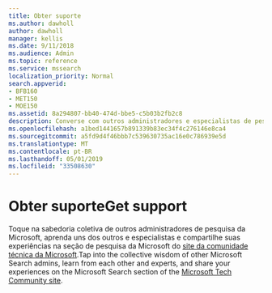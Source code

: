 ```yaml
---
title: Obter suporte
ms.author: dawholl
author: dawholl
manager: kellis
ms.date: 9/11/2018
ms.audience: Admin
ms.topic: reference
ms.service: mssearch
localization_priority: Normal
search.appverid:
- BFB160
- MET150
- MOE150
ms.assetid: 8a294807-bb40-474d-bbe5-c5b03b2fb2c8
description: Converse com outros administradores e especialistas de pesquisa da Microsoft na comunidade técnica
ms.openlocfilehash: a1bed1441657b891339b83ec34f4c276146e8ca4
ms.sourcegitcommit: a5fd9d4f46bbb7c539630735ac16e0c786939e5d
ms.translationtype: MT
ms.contentlocale: pt-BR
ms.lasthandoff: 05/01/2019
ms.locfileid: "33508630"
---
```

# <a name="get-support"></a><span data-ttu-id="f32d2-103">Obter suporte</span><span class="sxs-lookup"><span data-stu-id="f32d2-103">Get support</span></span>

<span data-ttu-id="f32d2-104">Toque na sabedoria coletiva de outros administradores de pesquisa da Microsoft, aprenda uns dos outros e especialistas e compartilhe suas experiências na seção de pesquisa da Microsoft do [site da comunidade técnica da Microsoft](https://techcommunity.microsoft.com/t5/Microsoft-Search/ct-p/MicrosoftSearch).</span><span class="sxs-lookup"><span data-stu-id="f32d2-104">Tap into the collective wisdom of other Microsoft Search admins, learn from each other and experts, and share your experiences on the Microsoft Search section of the [Microsoft Tech Community site](https://techcommunity.microsoft.com/t5/Microsoft-Search/ct-p/MicrosoftSearch).</span></span>

  

